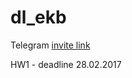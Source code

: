 # dl_ekb

Telegram [invite link](https://t.me/joinchat/AAAAAEIeF82FGIGHIo13nA)

HW1 - deadline 28.02.2017

